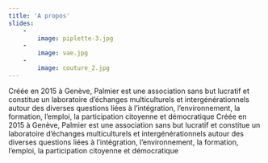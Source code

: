 ```yaml
---
title: 'A propos'
slides:
    -
        image: piplette-3.jpg
    -
        image: vae.jpg
    -
        image: couture_2.jpg
---
```


Créée en 2015 à Genève, Palmier est une association sans but lucratif et constitue un laboratoire d’échanges multiculturels et intergénérationnels autour des diverses questions liées à l’intégration, l’environnement, la formation, l’emploi, la participation citoyenne et démocratique
Créée en 2015 à Genève, Palmier est une association sans but lucratif et constitue un laboratoire d’échanges multiculturels et intergénérationnels autour des diverses questions liées à l’intégration, l’environnement, la formation, l’emploi, la participation citoyenne et démocratique

